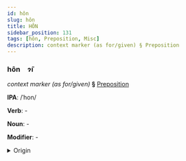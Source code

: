 ```yaml
---
id: hôn
slug: hôn
title: HÔN
sidebar_position: 131
tags: [hôn, Preposition, Misc]
description: context marker (as for/given) § Preposition
---
```


### hôn&emsp;<span kind="abugida">ɂ̃ı</span>

*context marker (as for/given)* **§** [Preposition](../../tags/Preposition)

**IPA**: /ˈhon/

**Verb**: -

**Noun**: -

**Modifier**: -

<details>
    <summary>Origin</summary>
    - -<br/>
    <em>Misc Language Family</em>
</details>
